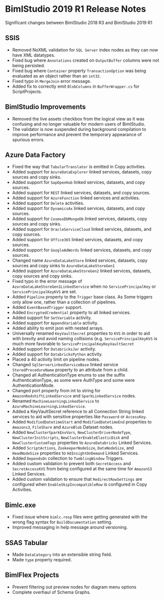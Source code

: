 # BimlStudio 2019 R1 Release Notes

Significant changes between BimlStudio 2018 R3 and BimlStudio 2019 R1

## SSIS

* Removed NoXML validation for `SQL Server` index nodes as they can now have XML datatypes.
* Fixed bug where `Annotations` created on `OutputBuffer` columns were not being persisted.
* Fixed bug where `Container` property `TransactionOption` was being evaluated as an object rather than an `int32`.
* Fixed typo in `MergeJoin` error message.
* Added fix to correctly emit `BlobColumns` in `BufferWrapper.cs` for ScriptProjects. 

## BimlStudio Improvements
* Removed the live assets checkbox from the logical view as it was confusing and no longer valuable for modern users of BimlStudio.
* The validator is now suspended during background compilation to improve performance and prevent the temporary appearance of spurious errors.

## Azure Data Factory

* Fixed the way that `TabularTranslator` is emitted in Copy activities.
* Added support for `AzureDataExplorer` linked services, datasets, copy sources and copy sinks. 
* Added support for `SapOpenHub` linked services, datasets, and copy sources. 
* Added support for `REST` linked services, datasets, and copy sources. 
* Added support for `AzureFunction` linked services and activities. 
* Added support for `Delete` activities. 
* Added support for `DynamicsAx` linked services, datasets, and copy sources. 
* Added support for `CosmosDbMongoDb` linked services, datasets, copy sources and copy sinks.
* Added support for `OracleServiceCloud` linked services, datasets, and copy sources. 
* Added support for `Office365` linked services, datasets, and copy sources. 
* Added support for `GoogleAdWords` linked services, datasets, and copy sources. 
* Changed name `AzureDataLakeStore` linked services, datasets, copy sources and copy sinks to `AzureDataLakeStoreGen1`
* Added support for `AzureDataLakeStoreGen2` linked services, datasets, copy sources and copy sinks.
* Fixed typo in the error message of `AzureDataLakeStoreGen1LinkedService` when no `ServicePrincipalKey` or `ServicePrincipalKeyKVS` are set.
* Added `Pipeline` property to the `Trigger` base class. As Some triggers only allow one, rather than a collection of pipelines.
* Added `EventBasedTrigger` support.
* Added `EncryptedCredential` property to all linked services.
* Added support for `SetVariable` activity.
* Added support for `AppendVariable` activity.
* Added ability to emit json with nested arrays.
* Universally renamed `KeyVaultSecret` properties to `KVS` in order to aid with brevity and avoid naming collisions (e.g. `ServicePrincipalKeyKVS` is much more favorable to `ServicePrincipalKeyKeyVaultSecret`
* Added support for `DatabricksJar` activity.
* Added support for `DatabricksPython` activity.
* Placed a 40 activity limit on pipeline nodes.
* Changed `SqlServerLinkedServiceBase` linked service `StoredProcedureName` property to an attribute from a child.
* Changed all AuthenticationType enums to use the suffix AuthenticationType, as some were AuthType and some were AuthenticationMode.
* Changed port property from int to string for `AmazonRedshiftLinkedService` and `SparkLinkedService` nodes.
* Renamed `MachineLearningLinkedService` to `AzureMachineLearningLinkedService`.
* Added a KeyVaultSecret reference to all Connection String linked services to aid with sensitive properties like `Password` or `AccessKey`.
* Added `ModifiedDatetimeStart` and `ModifiedDatetimeEnd` properties to `Amazons3`, `FileShare` and `AzureBlob` Dataset nodes. 
* Added `NewClusterSparkEnvVars`, `NewClusterDriverNodeType`, `NewClusterInitScripts`, `NewClusterEnableElasticDisk` and `NewClusterCustomTags` properties to `AzureDatabricks` Linked Services.
* Added `ScriptActions`, `ZookeeperNodeSize`, `DataNodeSize`, and `HeadNodeSize` properties to `HdInsightOnDemand` Linked Services.
* Added `DependsOn` collection to `TumblingWindow` Triggers.
* Added custom validation to prevent both `SecretAccess` and `SecretAccessKVS` from being configured at the same time for `AmazonS3` Linked Services.
* Added custom validation to ensure that `RedirectRowSettings` are configured when `EnableSkipIncompatibleRow` is configured in Copy Activities.

## Bimlc.exe

* Fixed issue where `bimlc.resp` files were getting generated with the wrong flag syntax for `BuildDocumentation` setting.
* Improved messaging in help message around versioning.

## SSAS Tabular

* Made `DataCategory` into an extensible string field.
* Made `type` property required.

## BimlFlex Projects

* Prevent filtering out preview nodes for diagram menu options
* Complete overhaul of Schema Graphs.

